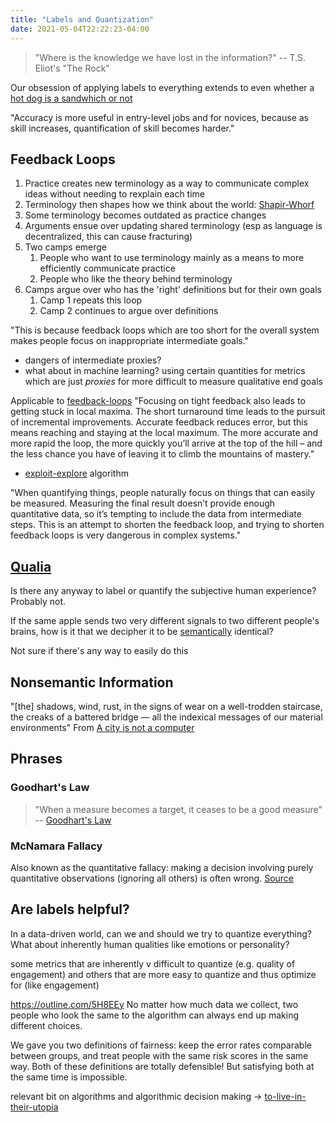 ```yaml
---
title: "Labels and Quantization"
date: 2021-05-04T22:22:23-04:00
---
```


> "Where is the knowledge we have lost in the information?" -- T.S. Eliot's "The Rock"

Our obsession of applying labels to everything extends to even whether a [hot dog is a sandwhich or not](https://www.hot-dog.org/culture/hot-dog-sandwich)

"Accuracy is more useful in entry-level jobs and for novices, because as skill increases, quantification of skill becomes harder."

## Feedback Loops
1. Practice creates new terminology as a way to communicate complex ideas without needing to rexplain each time
2. Terminology then shapes how we think about the world: [Shapir-Whorf](thoughts/language-of-thought.md)
3. Some terminology becomes outdated as practice changes
4. Arguments ensue over updating shared terminology (esp as language is decentralized, this can cause fracturing)
5. Two camps emerge
	1. People who want to use terminology mainly as a means to more efficiently communicate practice
	2. People who like the theory behind terminology
6. Camps argue over who has the 'right' definitions but for their own goals
	1. Camp 1 repeats this loop
	2. Camp 2 continues to argue over definitions

"This is because feedback loops which are too short for the overall system makes people focus on inappropriate intermediate goals."
* dangers of intermediate proxies?
* what about in machine learning? using certain quantities for metrics which are just *proxies* for more difficult to measure qualitative end goals

Applicable to [feedback-loops](/thoughts/feedback-loops)
"Focusing on tight feedback also leads to getting stuck in local maxima. The short turnaround time leads to the pursuit of incremental improvements. Accurate feedback reduces error, but this means reaching and staying at the local maximum. The more accurate and more rapid the loop, the more quickly you’ll arrive at the top of the hill – and the less chance you have of leaving it to climb the mountains of mastery."
* [exploit-explore](/thoughts/exploit-explore) algorithm 

"When quantifying things, people naturally focus on things that can easily be measured. Measuring the final result doesn’t provide enough quantitative data, so it’s tempting to include the data from intermediate steps. This is an attempt to shorten the feedback loop, and trying to shorten feedback loops is very dangerous in complex systems."

## [Qualia](thoughts/qualia.md)
Is there any anyway to label or quantify the subjective human experience? Probably not.

If the same apple sends two very different signals to two different people's brains, how is it that we decipher it to be [semantically](thoughts/semantics.md) identical?

Not sure if there's any way to easily do this

## Nonsemantic Information
"[the] shadows, wind, rust, in the signs of wear on a well-trodden staircase, the creaks of a battered bridge — all the indexical messages of our material environments" From [A city is not a computer](thoughts/articles/a-city-is-not-a-computer.md)

## Phrases
### Goodhart's Law
> "When a measure becomes a target, it ceases to be a good measure" -- [Goodhart's Law](https://en.wikipedia.org/wiki/Goodhart%27s_law)

### McNamara Fallacy
Also known as the quantitative fallacy: making a decision involving purely quantitative observations (ignoring all others) is often wrong. [Source](https://en.wikipedia.org/wiki/McNamara_fallacy)

## Are labels helpful? 
In a data-driven world, can we and should we try to quantize everything? What about inherently human qualities like emotions or personality?

some metrics that are inherently v difficult to quantize (e.g. quality of engagement) and others that are more easy to quantize and thus optimize for (like engagement)

https://outline.com/5H8EEy
No matter how much data we collect, two people who look the same to the algorithm can always end up making different choices.

We gave you two definitions of fairness: keep the error rates comparable between groups, and treat people with the same risk scores in the same way. Both of these definitions are totally defensible! But satisfying both at the same time is impossible.

relevant bit on algorithms and algorithmic decision making -> [to-live-in-their-utopia](/thoughts/articles/to-live-in-their-utopia)